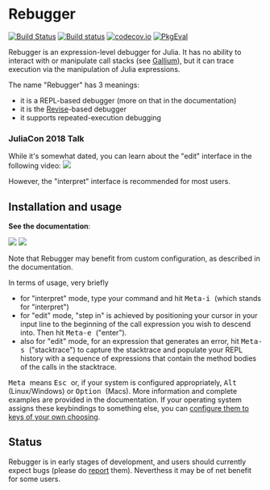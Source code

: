 # Rebugger

[![Build Status](https://travis-ci.org/timholy/Rebugger.jl.svg?branch=master)](https://travis-ci.org/timholy/Rebugger.jl)
[![Build status](https://ci.appveyor.com/api/projects/status/e9t1wlyy995whchc?svg=true)](https://ci.appveyor.com/project/timholy/Rebugger-jl/branch/master)
[![codecov.io](http://codecov.io/github/timholy/Rebugger.jl/coverage.svg?branch=master)](http://codecov.io/github/timholy/Rebugger.jl?branch=master)
[![PkgEval][pkgeval-img]][pkgeval-url]


Rebugger is an expression-level debugger for Julia.
It has no ability to interact with or manipulate call stacks (see [Gallium](https://github.com/Keno/Gallium.jl)),
but it can trace execution via the manipulation of Julia expressions.

The name "Rebugger" has 3 meanings:

- it is a REPL-based debugger (more on that in the documentation)
- it is the [Revise](https://github.com/timholy/Revise.jl)-based debugger
- it supports repeated-execution debugging


### JuliaCon 2018 Talk

While it's somewhat dated, you can learn about the "edit" interface in the following video:
[![](https://img.youtube.com/vi/KuM0AGaN09s/0.jpg)](https://youtu.be/KuM0AGaN09s?t=515)

However, the "interpret" interface is recommended for most users.

## Installation and usage

**See the documentation**:

[![](https://img.shields.io/badge/docs-stable-blue.svg)](https://timholy.github.io/Rebugger.jl/stable)
[![](https://img.shields.io/badge/docs-latest-blue.svg)](https://timholy.github.io/Rebugger.jl/dev)

Note that Rebugger may benefit from custom configuration, as described in the documentation.

In terms of usage, very briefly

- for "interpret" mode, type your command and hit <kbd> Meta-i </kbd> (which stands for "interpret")
- for "edit" mode, "step in" is achieved by positioning your cursor in your input line to the beginning of
  the call expression you wish to descend into. Then hit <kbd> Meta-e </kbd> ("enter").
- also for "edit" mode, for an expression that generates an error, hit <kbd> Meta-s </kbd> ("stacktrace")
  to capture the stacktrace and populate your REPL history with a sequence of expressions
  that contain the method bodies of the calls in the stacktrace.

<kbd> Meta </kbd> means <kbd> Esc </kbd> or, if your system is configured appropriately,
<kbd> Alt </kbd> (Linux/Windows) or <kbd> Option </kbd> (Macs).
More information and complete examples are provided in the documentation.
If your operating system assigns these keybindings to something else, you can [configure them to keys of your own choosing](https://timholy.github.io/Rebugger.jl/latest/config.html#Customize-keybindings-1).

## Status

Rebugger is in early stages of development, and users should currently expect bugs (please do [report](https://github.com/timholy/Rebugger.jl/issues) them).
Neverthess it may be of net benefit for some users.

[pkgeval-img]: https://juliaci.github.io/NanosoldierReports/pkgeval_badges/R/Rebugger.svg
[pkgeval-url]: https://juliaci.github.io/NanosoldierReports/pkgeval_badges/report.html
